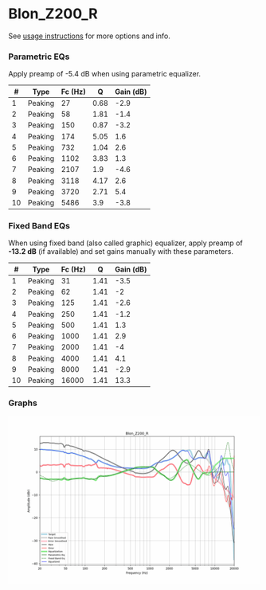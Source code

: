 # Blon_Z200_R
See [usage instructions](https://github.com/jaakkopasanen/AutoEq#usage) for more options and info.

### Parametric EQs
Apply preamp of -5.4 dB when using parametric equalizer.

|   # | Type    |   Fc (Hz) |    Q |   Gain (dB) |
|-----|---------|-----------|------|-------------|
|   1 | Peaking |        27 | 0.68 |        -2.9 |
|   2 | Peaking |        58 | 1.81 |        -1.4 |
|   3 | Peaking |       150 | 0.87 |        -3.2 |
|   4 | Peaking |       174 | 5.05 |         1.6 |
|   5 | Peaking |       732 | 1.04 |         2.6 |
|   6 | Peaking |      1102 | 3.83 |         1.3 |
|   7 | Peaking |      2107 | 1.9  |        -4.6 |
|   8 | Peaking |      3118 | 4.17 |         2.6 |
|   9 | Peaking |      3720 | 2.71 |         5.4 |
|  10 | Peaking |      5486 | 3.9  |        -3.8 |

### Fixed Band EQs
When using fixed band (also called graphic) equalizer, apply preamp of **-13.2 dB** (if available) and set gains manually with these parameters.

|   # | Type    |   Fc (Hz) |    Q |   Gain (dB) |
|-----|---------|-----------|------|-------------|
|   1 | Peaking |        31 | 1.41 |        -3.5 |
|   2 | Peaking |        62 | 1.41 |        -2   |
|   3 | Peaking |       125 | 1.41 |        -2.6 |
|   4 | Peaking |       250 | 1.41 |        -1.2 |
|   5 | Peaking |       500 | 1.41 |         1.3 |
|   6 | Peaking |      1000 | 1.41 |         2.9 |
|   7 | Peaking |      2000 | 1.41 |        -4   |
|   8 | Peaking |      4000 | 1.41 |         4.1 |
|   9 | Peaking |      8000 | 1.41 |        -2.9 |
|  10 | Peaking |     16000 | 1.41 |        13.3 |

### Graphs
![](./Blon_Z200_R.png)
